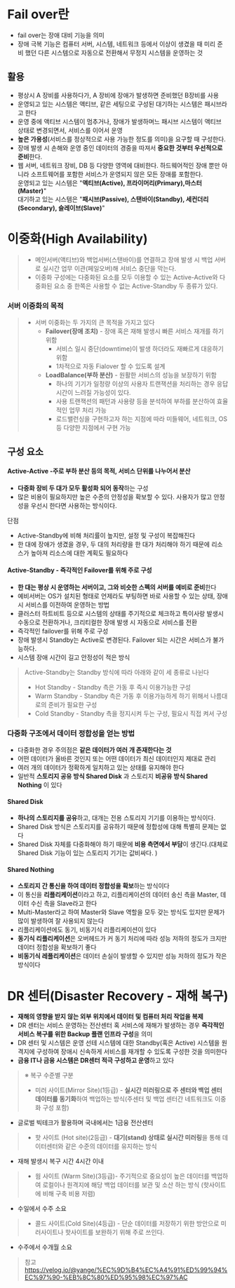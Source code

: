 # Fail over란
- fail over는 장애 대비 기능을 의미
- 장애 극복 기능은 컴퓨터 서버, 시스템, 네트워크 등에서 이상이 생겼을 때 미리 준비 했던 다른 시스템으로 자동으로 전환해서 무정지 시스템을 운영하는 것
## 활용
- 평상시 A 장비를 사용하다가, A 장비에 장애가 발생하면 준비했던 B장비를 사용
- 운영되고 있는 시스템은 액티브, 같은 세팅으로 구성된 대기하는 시스템은 패시브라고 한다
- 운영 중에 액티브 시스템이 멈추거나, 장애가 발생하며느 패시브 시스템이 액티브 상태로 변경되면서, 서비스를 이어서 운영
- **높은 가용성**(서비스를 정상적으로 사용 가능한 정도를 의미)을 요구할 때 구성한다.
- 장애 발생 시 손해와 운영 중인 데이터의 경중을 따져서 **중요한 것부터 우선적으로 준비**한다.
- 웹 서버, 네트워크 장비, DB 등 다양한 영역에 대비한다. 하드웨어적인 장애 뿐만 아니라 소프트웨어를 포함한 서비스가 운영되지 않은 모든 장애를 포함한다.  
    운영되고 있는 시스템은 "**액티브(Active), 프라이머리(Primary),마스터(Master)**"  
    대기하고 있는 시스템은 "**패시브(Passive), 스탠바이(Standby), 세컨더리(Secondary), 슬레이브(Slave)**"

# 이중화(High Availability)

> - 메인서버(액티브)와 백업서버(스탠바이)를 연결하고 장애 발생 시 백업 서버로 실시간 업무 이관(페일오버)해 서비스 중단을 막는다.
> - 이중화 구성에는 다중화된 요소를 모두 이용할 수 있는 Active-Active와 다중화된 요소 중 한쪽은 사용할 수 없는 Active-Standby 두 종류가 있다.

### 서버 이중화의 목적

> - 서버 이중화는 두 가지의 큰 목적을 가지고 있다
>     - **Failover(장애 조치)** - 장애 혹은 재해 발생시 빠른 서비스 재개를 하기 위함
>         - 서비스 일시 중단(downtime)이 발생 하더라도 재빠르게 대응하기 위함
>         - 1차적으로 자동 Fialover 할 수 있도록 설계
>     - **LoadBalance(부하 분산)** - 원활한 서비스의 성능을 보장하기 위함
>         - 하나의 기기가 일정량 이상의 사용자 트랜잭션을 처리하는 경우 응답 시간이 느려질 가능성이 있다.
>         - 사용 트랜잭션의 패턴과 사용량 등을 분석하여 부하를 분산하여 효율적인 업무 처리 가능
>         - 로드밸런싱을 구현하고자 하는 지점에 따라 미들웨어, 네트워크, OS등 다양한 지점에서 구현 가능

## 구성  요소
#### Active-Active -주로 부하 분산 등의 목적, 서비스 단위를 나누어서 분산
- **다중화 장비 두 대가 모두 활성화 되어 동작**하는 구성
- 많은 비용이 필요하지만 높은 수준의 안정성을 확보할 수 있다. 사용자가 많고 안정성을 우선시 한다면 사용하는 방식이다.

단점
- Active-Standby에 비해 처리률이 높지만, 설정 및 구성이 복잡해진다
- 한 대에 장애가 생겼을 경우, 두 대의 처리량을 한 대가 처리해야 하기 때문에 리소스가 높아져 리소스에 대한 계획도 필요하다

#### Active-Standby - 즉각적인 Failover를 위해 주로 구성
- **한 대는 평상 시 운영하는 서버이고, 그와 비슷한 스펙의 서버를 예비로 준비**한다
- 예비서버는 OS가 설치된 형태로 언제라도 부팅하면 바로 사용할 수 있는 상태, 장애 시 서비스를 이전하여 운영하는 방법
- 클러스터 하트비트 등으로 시스템의 상태를 주기적으로 체크하고 특이사랑 발생시 수동으로 전환하거나, 크리티컬한 장애 발생 시 자동으로 서비스를 전환
- 즉각적인 failover를 위해 주로 구성
- 장애 발생시 Standby는 Active로 변경된다. Failover 되는 시간은 서비스가 불가능하다.
- 시스템 장애 시간이 길고 안정성이 적은 방식
 
>Active-Standby는 Standby 방식에 따라 아래와 같이 세 종류로 나뉜다
>- Hot Standby  - Standby 측은 가동 후 즉시 이용가능한 구성
>- Warm Standby  -	Standby 측은 가동 후 이용가능하게 하기 위해서 나름대로의 준비가 필요한 구성
>- Cold Standby  -	Standby 측을 정지시켜 두는 구성, 필요시 직접 켜서 구성

### 다중화 구조에서 데이터 정합성을 얻는 방법
- 다중화한 경우 주의점은 **같은 데이터가 여러 개 존재한다는 것**
- 어떤 데이터가 올바른 것인지 또는 어떤 데이터가 최신 데이터인지 제대로 관리
- 여러 개의 데이터가 정확하게 일치하고 있는 상태를 유지해야 한다
- 일반적 **스토리지 공유 방식 Shared Disk** 과 스토리지 **비공유 방식 Shared Nothing** 이 있다

#### Shared Disk
- **하나의 스토리지를 공유**하고, 대개는 전용 스토리지 기기를 이용하는 방식이다.
- Shared Disk 방식은 스토리지를 공유하기 때문에 정합성에 대해 특별히 문제는 없다
- Shared Disk 자체를 다중화해야 하기 때문에 **비용 측면에서 부담**이 생긴다.(대체로 Shared Disk 기능이 있는 스토리지 기기는 값비싸다. )

#### Shared Nothing
- **스토리지 간 통신을 하여 데이터 정합성을 확보**하는 방식이다
- 이 통신을 **리플리케이션**이라고 하고, 리플리케이션의 데이터 송신 측을 Master, 데이터 수신 측을 Slave라고 한다
- Multi-Master라고 하여 Master와 Slave 역할을 모두 갖는 방식도 있지만 문제가 많이 발생하여 잘 사용되지 않는다
- 리플리케이션에도 동기, 비동기식 리플리케이션이 있다
- **동기식 리플리케이션**은 오버헤드가 커 동기 처리에 따라 성능 저하의 정도가 크지만 데이터 정합성을 확보하기 좋다
- **비동기식 레플리케이션**은 데이터 손실이 발생할 수 있지만 성능 저하의 정도가 작은 방식이다

# DR 센터(Disaster Recovery - 재해 복구)
- **재해의 영향을 받지 않는 외부 위치에서 데이터 및 컴퓨터 처리 작업을 복제**
- DR 센터는 서비스 운영하는 전산센터 혹 서비스에 재해가 발생하는 경우 **즉각적인 서비스 복구를 위한 Backup 플랜 인프라 구성**을 의미
- DR 센터 및 시스템은 운영 선테 시스템에 대한 Standby(혹은 Active) 시스템을 원격지에 구성하여 장애시 신속하게 서비스를 재개할 수 있도록 구성한 것을 의미한다
- **금융 IT나 금융 시스템은 DR센터 적극 구성하고 운영**하고 있다


>※ 복구 수준별 구분
>- 미러 사이트(Mirror Site)(1등급)  - **실시간 미러링으로 주 센터와 백업 센터 데이터를 동기화**하여 백업하는 방식(주센터 및 백업 센터간 네트워크도 이중화 구성 포함)
  - 글로벌 빅테크가 활용하며 국내에서는 1금융 전산센터
>- 핫 사이트 (Hot site)(2등급) - **대기(stand) 상태로 실시간 미러링**을 통해 데이터센터와 같은 수준의 데이터를 유지하는 방식
  - 재해 발생시 복구 시간 4시간 이내
>- 웜 사이트 (Warm Site)(3등급)- 주기적으로 중요성이 높은 데이터를 백업하여 로컬이나 원격지에 해당 백업 데이터를 보관 및 소산 하는 방식 (핫사이트에 비해 구축 비용 저렴)
  - 수일에서 수주 소요
>- 콜드 사이트(Cold Site)(4등급) - 단순 데이터를 저장하기 위한 방안으로 미러사이트나 핫사이트를 보완하기 위해 주로 쓰인다.
  - 수주에서 수개월 소요


> 참고 
> https://velog.io/@yange/%EC%9D%B4%EC%A4%91%ED%99%94%EC%97%90-%EB%8C%80%ED%95%98%EC%97%AC
